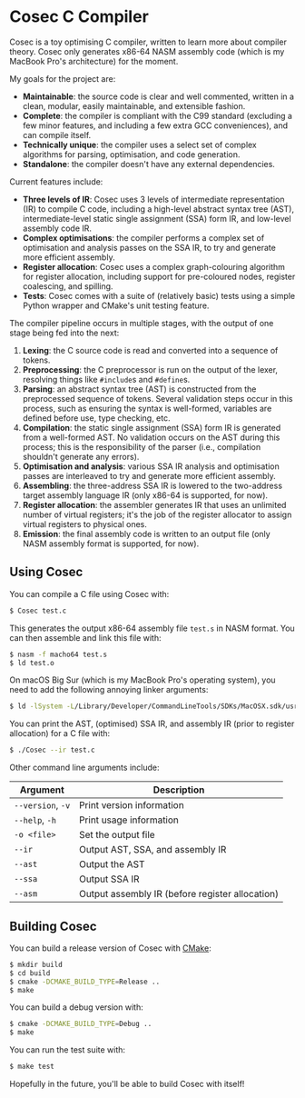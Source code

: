 
# Cosec C Compiler

Cosec is a toy optimising C compiler, written to learn more about compiler
theory. Cosec only generates x86-64 NASM assembly code (which is my MacBook
Pro's architecture) for the moment.

My goals for the project are:

* **Maintainable**: the source code is clear and well commented, written in a
  clean, modular, easily maintainable, and extensible fashion.
* **Complete**: the compiler is compliant with the C99 standard (excluding a few
  minor features, and including a few extra GCC conveniences), and can compile
  itself.
* **Technically unique**: the compiler uses a select set of complex algorithms
  for parsing, optimisation, and code generation.
* **Standalone**: the compiler doesn't have any external dependencies.

Current features include:

* **Three levels of IR**: Cosec uses 3 levels of intermediate representation
  (IR) to compile C code, including a high-level abstract syntax tree (AST),
  intermediate-level static single assignment (SSA) form IR, and low-level
  assembly code IR.
* **Complex optimisations**: the compiler performs a complex set of
  optimisation and analysis passes on the SSA IR, to try and generate more
  efficient assembly.
* **Register allocation**: Cosec uses a complex graph-colouring algorithm for
  register allocation, including support for pre-coloured nodes, register
  coalescing, and spilling.
* **Tests**: Cosec comes with a suite of (relatively basic) tests using a
  simple Python wrapper and CMake's unit testing feature.

The compiler pipeline occurs in multiple stages, with the output of one stage
being fed into the next:

1. **Lexing**: the C source code is read and converted into a sequence of
   tokens.
2. **Preprocessing**: the C preprocessor is run on the output of the lexer,
   resolving things like `#include`s and `#define`s.
3. **Parsing**: an abstract syntax tree (AST) is constructed from the
   preprocessed sequence of tokens. Several validation steps occur in this
   process, such as ensuring the syntax is well-formed, variables are defined
   before use, type checking, etc.
4. **Compilation**: the static single assignment (SSA) form IR is generated
   from a well-formed AST. No validation occurs on the AST during this process;
   this is the responsibility of the parser (i.e., compilation shouldn't
   generate any errors).
5. **Optimisation and analysis**: various SSA IR analysis and optimisation
   passes are interleaved to try and generate more efficient assembly.
6. **Assembling**: the three-address SSA IR is lowered to the two-address
   target assembly language IR (only x86-64 is supported, for now).
8. **Register allocation**: the assembler generates IR that uses an unlimited
   number of virtual registers; it's the job of the register allocator to
   assign virtual registers to physical ones.
9. **Emission**: the final assembly code is written to an output file (only
   NASM assembly format is supported, for now).


## Using Cosec

You can compile a C file using Cosec with:

```bash
$ Cosec test.c
```

This generates the output x86-64 assembly file `test.s` in NASM format. You can
then assemble and link this file with:

```bash
$ nasm -f macho64 test.s
$ ld test.o
```

On macOS Big Sur (which is my MacBook Pro's operating system), you need to add
the following annoying linker arguments:

```bash
$ ld -lSystem -L/Library/Developer/CommandLineTools/SDKs/MacOSX.sdk/usr/lib test.o
```

You can print the AST, (optimised) SSA IR, and assembly IR (prior to register
allocation) for a C file with:

```bash
$ ./Cosec --ir test.c
```

Other command line arguments include:

| Argument          | Description                                     |
|-------------------|-------------------------------------------------|
| `--version`, `-v` | Print version information                       |
| `--help`, `-h`    | Print usage information                         |
| `-o <file>`       | Set the output file                             |
| `--ir`            | Output AST, SSA, and assembly IR                |
| `--ast`           | Output the AST                                  |
| `--ssa`           | Output SSA IR                                   |
| `--asm`           | Output assembly IR (before register allocation) |


## Building Cosec

You can build a release version of Cosec with [CMake](https://cmake.org/):

```bash
$ mkdir build
$ cd build
$ cmake -DCMAKE_BUILD_TYPE=Release ..
$ make
```

You can build a debug version with:

```bash
$ cmake -DCMAKE_BUILD_TYPE=Debug ..
$ make
```

You can run the test suite with:

```bash
$ make test
```

Hopefully in the future, you'll be able to build Cosec with itself!

